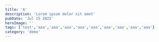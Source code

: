 ```yaml
---
title: 'A'
description: 'Lorem ipsum dolor sit amet'
pubDate: 'Jul 15 2025'
heroImage: ''
tags: ['test','aaa','aaa','aaa','aaa','aaa','aaa','aaa','aaa','aaa']
category: 'demo'
---
```

